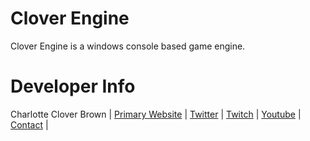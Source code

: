 # Clover Engine
Clover Engine is a windows console based game engine.

# Developer Info
Charlotte Clover Brown | 
[Primary Website](http://charlottebrown.ca) | 
[Twitter](https://twitter.com/charlotte_c_b) | 
[Twitch](http://www.twitch.tv/ilandria) | 
[Youtube](https://www.youtube.com/user/oOSharsharOo) | 
[Contact](charlotte.clover.brown@gmail.com) |